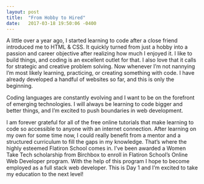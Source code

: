 ```yaml
---
layout: post
title:  "From Hobby to Hired"
date:   2017-03-18 19:50:06 -0400
---
```



A little over a year ago, I started learning to code after a close friend introduced me to HTML & CSS. It quickly turned from just a hobby into a passion and career objective after realizing how much I enjoyed it. I like to build things, and coding is an excellent outlet for that. I also love that it calls for strategic and creative problem solving. Now whenever I’m not nannying I’m most likely learning, practicing, or creating something with code. I have already developed a handful of websites so far, and this is only the beginning.

Coding languages are constantly evolving and I want to be on the forefront of emerging technologies. I will always be learning to code bigger and better things, and I’m excited to push boundaries in web development.

I am forever grateful for all of the free online tutorials that make learning to code so accessible to anyone with an internet connection. After learning on my own for some time now, I could really benefit from a mentor and a structured curriculum to fill the gaps in my knowledge. That’s where the highly esteemed Flatiron School comes in. I’ve been awarded a Women Take Tech scholarship from Birchbox to enroll in Flatiron School’s Online Web Developer program. With the help of this program I hope to become employed as a full stack web developer. This is Day 1 and I’m excited to take my education to the next level!
